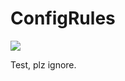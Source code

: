 # ConfigRules

![](https://aws-penguin-github-badges.s3-us-west-2.amazonaws.com/59b1b471-5e27-4bc3-a4eb-ee60507327d1)

Test, plz ignore.
